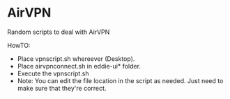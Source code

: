 # AirVPN
Random scripts to deal with AirVPN

HowTO:
- Place vpnscript.sh whereever (Desktop). 
- Place airvpnconnect.sh in eddie-ui* folder.
- Execute the vpnscript.sh 
- Note: You can edit the file location in the script as needed. Just need to 
make sure that they're correct. 

